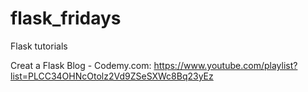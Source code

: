 # flask_fridays
Flask tutorials

Creat a Flask Blog - Codemy.com: https://www.youtube.com/playlist?list=PLCC34OHNcOtolz2Vd9ZSeSXWc8Bq23yEz

